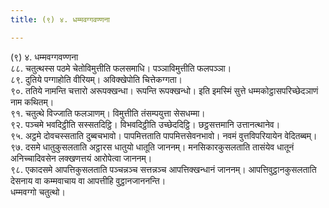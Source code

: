 ```yaml
---
title: (९) ४. धम्मवग्गवण्णना

---
```

(९) ४. धम्मवग्गवण्णना  
८८. चतुत्थस्स पठमे चेतोविमुत्तीति फलसमाधि। पञ्ञाविमुत्तीति फलपञ्ञा।  
८९. दुतिये पग्गाहोति वीरियम्। अविक्खेपोति चित्तेकग्गता।  
९०. ततिये नामन्ति चत्तारो अरूपक्खन्धा। रूपन्ति रूपक्खन्धो। इति इमस्मिं सुत्ते धम्मकोट्ठासपरिच्छेदञाणं नाम कथितम्।  
९१. चतुत्थे विज्जाति फलञाणम्। विमुत्तीति तंसम्पयुत्ता सेसधम्मा।  
९२. पञ्चमे भवदिट्ठीति सस्सतदिट्ठि। विभवदिट्ठीति उच्छेददिट्ठि। छट्ठसत्तमानि उत्तानत्थानेव।  
९५. अट्ठमे दोवचस्सताति दुब्बचभावो। पापमित्तताति पापमित्तसेवनभावो। नवमं वुत्तविपरियायेन वेदितब्बम्।  
९७. दसमे धातुकुसलताति अट्ठारस धातुयो धातूति जाननम्। मनसिकारकुसलताति तासंयेव धातूनं अनिच्चादिवसेन लक्खणत्तयं आरोपेत्वा जाननम्।  
९८. एकादसमे आपत्तिकुसलताति पञ्चन्नञ्च सत्तन्नञ्च आपत्तिक्खन्धानं जाननम्। आपत्तिवुट्ठानकुसलताति देसनाय वा कम्मवाचाय वा आपत्तीहि वुट्ठानजाननन्ति।  
धम्मवग्गो चतुत्थो।  